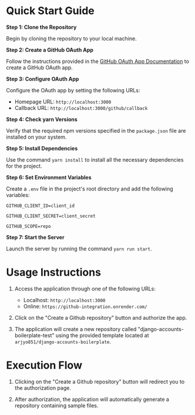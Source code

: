 # Quick Start Guide

**Step 1: Clone the Repository**

Begin by cloning the repository to your local machine.

**Step 2: Create a GitHub OAuth App**

Follow the instructions provided in the [GitHub OAuth App Documentation](https://docs.github.com/en/developers/apps/building-oauth-apps/creating-an-oauth-app) to create a GitHub OAuth app.

**Step 3: Configure OAuth App**

Configure the OAuth app by setting the following URLs:
- Homepage URL: `http://localhost:3000`
- Callback URL: `http://localhost:3000/github/callback`

**Step 4: Check yarn Versions**

Verify that the required npm versions specified in the `package.json` file are installed on your system.

**Step 5: Install Dependencies**

Use the command `yarn install` to install all the necessary dependencies for the project.

**Step 6: Set Environment Variables**

Create a `.env` file in the project's root directory and add the following variables:

`
GITHUB_CLIENT_ID=client_id
`

`
GITHUB_CLIENT_SECRET=client_secret
`

`
GITHUB_SCOPE=repo
`

**Step 7: Start the Server**

Launch the server by running the command `yarn run start`.

# Usage Instructions

1. Access the application through one of the following URLs:
   - Localhost: `http://localhost:3000`
   - Online: `https://github-integration.onrender.com/`
  

2. Click on the "Create a Github repository" button and authorize the app.

3. The application will create a new repository called "django-accounts-boilerplate-test" using the provided template located at `arjyo851/django-accounts-boilerplate`.

# Execution Flow

1. Clicking on the "Create a Github repository" button will redirect you to the authorization page.

2. After authorization, the application will automatically generate a repository containing sample files.




